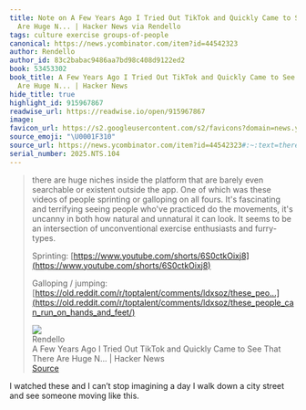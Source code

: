 ```yaml
---
title: Note on A Few Years Ago I Tried Out TikTok and Quickly Came to See That There
  Are Huge N... | Hacker News via Rendello
tags: culture exercise groups-of-people
canonical: https://news.ycombinator.com/item?id=44542323
author: Rendello
author_id: 83c2babac9486aa7bd98c408d9122ed2
book: 53453302
book_title: A Few Years Ago I Tried Out TikTok and Quickly Came to See That There
  Are Huge N... | Hacker News
hide_title: true
highlight_id: 915967867
readwise_url: https://readwise.io/open/915967867
image:
favicon_url: https://s2.googleusercontent.com/s2/favicons?domain=news.ycombinator.com
source_emoji: "\U0001F310"
source_url: https://news.ycombinator.com/item?id=44542323#:~:text=there%20are%20huge,%28https%3A%2F%2Fold.reddit.com%2Fr%2Ftoptalent%2Fcomments%2Fldxsoz%2Fthese_people_can_run_on_hands_and_feet%2F%29
serial_number: 2025.NTS.104
---
```

> there are huge niches inside the platform that are barely even searchable or existent outside the app. One of which was these videos of people sprinting or galloping on all fours. It's fascinating and terrifying seeing people who've practiced do the movements, it's uncanny in both how natural and unnatural it can look. It seems to be an intersection of unconventional exercise enthusiasts and furry-types.
> 
> Sprinting: [https://www.youtube.com/shorts/6S0ctkOixj8](https://www.youtube.com/shorts/6S0ctkOixj8)
> 
> Galloping / jumping: [https://old.reddit.com/r/toptalent/comments/ldxsoz/these_peo...](https://old.reddit.com/r/toptalent/comments/ldxsoz/these_people_can_run_on_hands_and_feet/)
> <div class="quoteback-footer"><div class="quoteback-avatar"><img class="mini-favicon" src="https://s2.googleusercontent.com/s2/favicons?domain=news.ycombinator.com"></div><div class="quoteback-metadata"><div class="metadata-inner"><span style="display:none">FROM:</span><div aria-label="Rendello" class="quoteback-author"> Rendello</div><div aria-label="A Few Years Ago I Tried Out TikTok and Quickly Came to See That There Are Huge N... | Hacker News" class="quoteback-title"> A Few Years Ago I Tried Out TikTok and Quickly Came to See That There Are Huge N... | Hacker News</div></div></div><div class="quoteback-backlink"><a target="_blank" aria-label="go to the full text of this quotation" rel="noopener" href="https://news.ycombinator.com/item?id=44542323#:~:text=there%20are%20huge,%28https%3A%2F%2Fold.reddit.com%2Fr%2Ftoptalent%2Fcomments%2Fldxsoz%2Fthese_people_can_run_on_hands_and_feet%2F%29" class="quoteback-arrow"> Source</a></div></div>

I watched these and I can’t stop imagining a day I walk down a city street and see someone moving like this. 